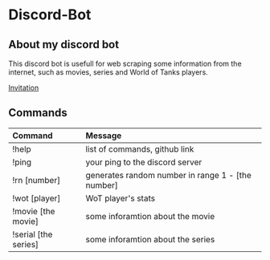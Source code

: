# Discord-Bot

## About my discord bot
This discord bot is usefull for web scraping some information from the internet, such as movies, series and World of Tanks players.

[Invitation](https://discord.com/api/oauth2/authorize?client_id=794536380670935060&permissions=0&scope=bot)

## Commands
| Command               | Message                                            |
| :---------------------|:---------------------------------------------------|
| !help                 | list of commands, github link                      |
| !ping                 | your ping to the discord server                    |
| !rn [number]          | generates random number in range 1 - [the number]  |
| !wot [player]         | WoT player's stats                                 |
| !movie [the movie]    | some inforamtion about the movie                   |
| !serial [the series]  | some inforamtion about the series                  |